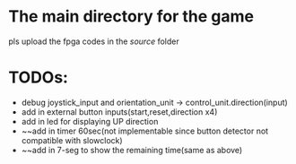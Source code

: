 # The main directory for the game 
pls upload the fpga codes in the *source* folder

# TODOs:
- debug joystick_input and orientation_unit -> control_unit.direction(input)
- add in external button inputs(start,reset,direction x4)
- add in led for displaying UP direction
- ~~add in timer 60sec(not implementable since button detector not compatible with slowclock)
- ~~add in 7-seg to show the remaining time(same as above)
